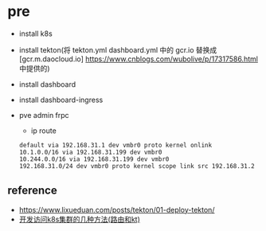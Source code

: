 # pre

- install k8s
- install tekton(将 tekton.yml dashboard.yml 中的 gcr.io 替换成 [gcr.m.daocloud.io] https://www.cnblogs.com/wubolive/p/17317586.html 中提供的)
- install dashboard
- install dashboard-ingress
- pve admin frpc
  - ip route

  ```shell
  default via 192.168.31.1 dev vmbr0 proto kernel onlink
  10.1.0.0/16 via 192.168.31.199 dev vmbr0
  10.244.0.0/16 via 192.168.31.199 dev vmbr0
  192.168.31.0/24 dev vmbr0 proto kernel scope link src 192.168.31.2
  ```

## reference

- https://www.lixueduan.com/posts/tekton/01-deploy-tekton/
- [开发访问k8s集群的几种方法(路由和kt) ](https://www.cnblogs.com/skgoo/p/16896441.html)